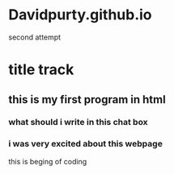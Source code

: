 # Davidpurty.github.io
second attempt
<!DOCTYPE html PUBLIC "-//W3C//DTD XHTML 1.0 Strict//EN"
	
<html xmlns="http://www.w3.org/1999/xhtml" xml:lang="en" lang="en">

<head>
	<title>Title Track</title>
	<meta http-equiv="content-type" content="text/html;charset=utf-8" />
	<meta name="generator" content="Geany 1.37.1" />
</head>

<body>
	<h1>title track</h1>
	<h2>this is my first program in html</h2>
	<h3>what should i write in this chat box</h3>
	<h3>i was very excited about this webpage</h3>
	<p1>this is beging of coding</p1>
</body>

</html>
